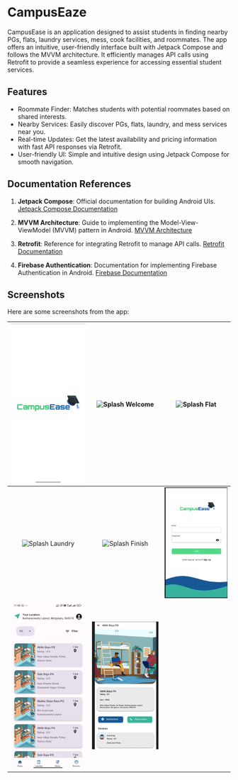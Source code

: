 
# CampusEaze

CampusEase is an application designed to assist students in finding nearby PGs, flats, laundry services, mess, cook facilities, and roommates. The app offers an intuitive, user-friendly interface built with Jetpack Compose and follows the MVVM architecture. It efficiently manages API calls using Retrofit to provide a seamless experience for accessing essential student services.


## Features

- Roommate Finder: Matches students with potential roommates based on shared interests.
- Nearby Services: Easily discover PGs, flats, laundry, and mess services near you.
- Real-time Updates: Get the latest availability and pricing information with fast API responses via Retrofit.
- User-friendly UI: Simple and intuitive design using Jetpack Compose for smooth navigation.


## Documentation References


1. **Jetpack Compose**: Official documentation for building Android UIs.
    [Jetpack Compose Documentation](https://developer.android.com/develop/ui/compose/kotlin)

2. **MVVM Architecture**: Guide to implementing the Model-View-ViewModel (MVVM) pattern in Android.
    [MVVM Architecture ](https://developer.android.com/topic/libraries/architecture/viewmodel)

3. **Retrofit**: Reference for integrating Retrofit to manage API calls.
    [Retrofit Documentation](https://square.github.io/retrofit/)

4. **Firebase Authentication**: Documentation for implementing Firebase Authentication in Android.
    [Firebase Documentation](https://firebase.google.com/docs/auth)

    
## Screenshots

Here are some screenshots from the app:

| ![Start](./images/Start.jpeg) | ![Splash Welcome](./images/SplashWelcome) | ![Splash Flat](./images/SplashFlat) |
|:-----------------------------:|:----------------------------------------:|:----------------------------------:|
| ![Splash Laundry](./images/SplashLaundary.jpeg) | ![Splash Finish](./images/SplashFinish) | ![Login Screen](./images/loginScreen.png) |
| ![Distance & Rating](./images/Distance&Rating.jpeg) | ![Detail Page](./images/DetailPg.png) |  |

